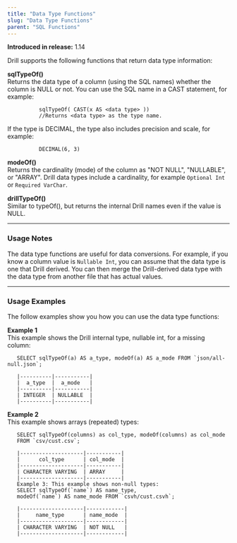 ```yaml
---
title: "Data Type Functions"
slug: "Data Type Functions"
parent: "SQL Functions"
---
```


**Introduced in release:** 1.14

Drill supports the following functions that return data type information:  

**sqlTypeOf()**  
Returns the data type of a column (using the SQL names) whether the column is NULL or not. You can use the SQL name in a CAST statement, for example:  

              sqlTypeOf( CAST(x AS <data type> ))  
              //Returns <data type> as the type name.  
If the type is DECIMAL, the type also includes precision and scale, for example:  
 
              DECIMAL(6, 3)  
**modeOf()**  
Returns the cardinality (mode) of the column as "NOT NULL", "NULLABLE", or "ARRAY". Drill data types include a cardinality, for example `Optional Int` or `Required VarChar`.  
 
**drillTypeOf()**  
Similar to typeOf(), but returns the internal Drill names even if the value is NULL.  
_____


### Usage Notes  

The data type functions are useful for data conversions. For example, if you know a column value is `Nullable Int`, you can assume that the data type is one that Drill derived. You can then merge the Drill-derived data type with the data type from another file that has actual values.  

____  


### Usage Examples

The follow examples show you how you can use the data type functions:  

**Example 1**  
This example shows the Drill internal type, nullable int, for a missing column:  

       SELECT sqlTypeOf(a) AS a_type, modeOf(a) AS a_mode FROM `json/all-null.json`;
       
       |----------|-----------|
       |  a_type  |  a_mode   |
       |----------|-----------|
       | INTEGER  | NULLABLE  |
       |----------|-----------|

**Example 2**  
This example shows arrays (repeated) types:  

       SELECT sqlTypeOf(columns) as col_type, modeOf(columns) as col_mode
       FROM `csv/cust.csv`;
       
       |--------------------|-----------|
       |      col_type      | col_mode  |
       |--------------------|-----------|
       | CHARACTER VARYING  | ARRAY     |
       |--------------------|-----------|
       Example 3: This example shows non-null types:
       SELECT sqlTypeOf(`name`) AS name_type, 
       modeOf(`name`) AS name_mode FROM `csvh/cust.csvh`;
       
       |--------------------|------------|
       |     name_type      | name_mode  |
       |--------------------|------------|
       | CHARACTER VARYING  | NOT NULL   |
       |--------------------|------------|

